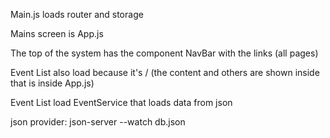 Main.js loads router and storage

Mains screen is App.js

The top of the system has the component NavBar with the links (all pages)

Event List also load because it's / (the content and others are shown inside <router-view />  that is inside App.js)

Event List load EventService that loads data from json

json provider: json-server --watch db.json

